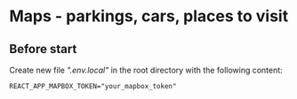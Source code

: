 # Maps - parkings, cars, places to visit

## Before start
Create new file <em>".env.local"</em> in the root directory with the following content:
```
REACT_APP_MAPBOX_TOKEN="your_mapbox_token"

```
